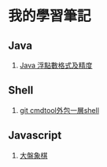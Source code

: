 # 我的學習筆記

## Java

1. [Java 浮點數格式及精度](https://leo200149.github.io/MyNotePad/java/floatDouble/index.html)

## Shell

1. [git cmdtool外包一層shell](https://github.com/leo200149/MyNotePad/tree/master/shell/gti-cli-proxy)

## Javascript

1. [大盤象棋](https://github.com/leo200149/MyNotePad/tree/master/javascript/Chess)